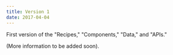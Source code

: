 ```yaml
---
title: Version 1
date: 2017-04-04
---
```


First version of the "Recipes," "Components," "Data," and "APIs."

(More information to be added soon).